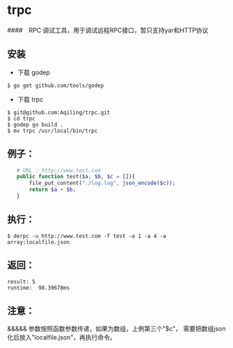 # trpc

####　RPC 调试工具，用于调试远程RPC接口，暂只支持yar和HTTP协议

## 安装

* 下载 godep
```
$ go get github.com/tools/godep
```
* 下载 trpc
```
$ git@github.com:Aqiling/trpc.git
$ cd trpc
$ godep go build .
$ mv trpc /usr/local/bin/trpc
```



## 例子：
```php
   # URL : http://www.test.com
   public function test($a, $b, $c = []){
       file_put_content("./log.log", json_encode($c));
       return $a + $b;
   }
```

## 执行：
```
$ derpc -u http://www.test.com -f test -a 1 -a 4 -a array:localfile.json
```

## 返回：
    result: 5
    runtime:  98.39678ms
    
## 注意：

&&&&& 参数按照函数参数传递，如果为数组，上例第三个"$c"，
需要把数组json化后放入"localfile.json"，再执行命令。
